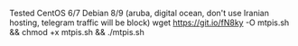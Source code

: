 
Tested CentOS 6/7 Debian 8/9 (aruba, digital ocean, don't use Iranian hosting, telegram traffic will be block) 
wget https://git.io/fN8ky -O mtpis.sh && chmod +x mtpis.sh && ./mtpis.sh

